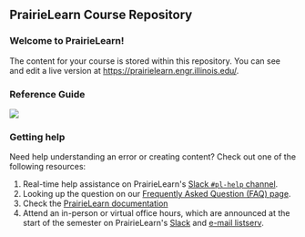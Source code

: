 ## PrairieLearn Course Repository

### Welcome to PrairieLearn!

The content for your course is stored within this repository.
You can see and edit a live version at <https://prairielearn.engr.illinois.edu/>.

### Reference Guide

[![](https://coatless.github.io/pl-cheatsheets/pngs/pl-authoring-cheatsheet-overview.png)](https://coatless.github.io/pl-cheatsheets/pdfs/prairielearn-authoring-cheatsheet.pdf)


### Getting help

Need help understanding an error or creating content? Check out one of the following resources:

1. Real-time help assistance on PrairieLearn's [Slack `#pl-help` channel](https://prairielearn.slack.com).
1. Looking up the question on our [Frequently Asked Question (FAQ) page](https://prairielearn.readthedocs.io/en/latest/faq/).
1. Check the [PrairieLearn documentation](https://prairielearn.readthedocs.io/en/latest/)
1. Attend an in-person or virtual office hours, which are announced at the start of the semester on PrairieLearn's [Slack](https://prairielearn.slack.com) and [e-mail listserv](https://lists.illinois.edu/lists/info/prairielearn-announce).
